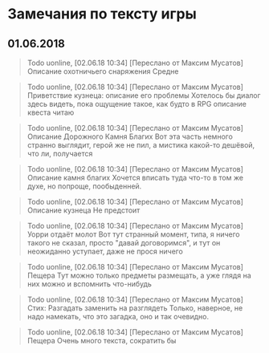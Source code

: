 # Замечания по тексту игры
## 01.06.2018

> Todo uonline, [02.06.18 10:34]
> [Переслано от Максим Мусатов]
> Описание охотничьего снаряжения
> Средне

> Todo uonline, [02.06.18 10:34]
> [Переслано от Максим Мусатов]
> Приветствие кузнеца: описание его проблемы
> Хотелось бы диалог здесь видеть, пока ощущение такое, как будто в RPG описание квеста читаю

> Todo uonline, [02.06.18 10:34]
> [Переслано от Максим Мусатов]
> Описание Дорожного Камня Благих
> Вот эта часть немного странно выглядит, герой же не пил, а мистика какой-то дешёвой, что ли, получается

> Todo uonline, [02.06.18 10:34]
> [Переслано от Максим Мусатов]
> Описание камня благих
> Хочется вписать туда что-то в том же духе, но попроще, пообыденней.

> Todo uonline, [02.06.18 10:34]
> [Переслано от Максим Мусатов]
> Описание кузнеца
> Не предстоит

> Todo uonline, [02.06.18 10:34]
> [Переслано от Максим Мусатов]
> Уорри отдаёт молот
> Вот тут странный момент, типа, я ничего такого не сказал, просто "давай договоримся", и тут он неожиданно уступает, даже не прося ничего

> Todo uonline, [02.06.18 10:34]
> [Переслано от Максим Мусатов]
> Пещера
> Тут можно только предметы размещать, а уже глядя на них можно и вспомнить что-нибудь

> Todo uonline, [02.06.18 10:34]
> [Переслано от Максим Мусатов]
> Стих: Разгадать заменить на разглядеть
> Только, наверное, не надо намекать, что это загадка, оно и так очевидно.

> Todo uonline, [02.06.18 10:34]
> [Переслано от Максим Мусатов]
> Пещера
> Очень много текста, сократить бы